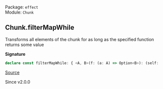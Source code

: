Package: `effect`<br />
Module: `Chunk`<br />

## Chunk.filterMapWhile

Transforms all elements of the chunk for as long as the specified function returns some value

**Signature**

```ts
declare const filterMapWhile: { <A, B>(f: (a: A) => Option<B>): (self: Chunk<A>) => Chunk<B>; <A, B>(self: Chunk<A>, f: (a: A) => Option<B>): Chunk<B>; }
```

[Source](https://github.com/Effect-TS/effect/tree/main/packages/effect/src/Chunk.ts#L708)

Since v2.0.0